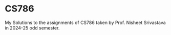 # CS786

My Solutions to the assignments of CS786 taken by Prof. Nisheet Srivastava in 2024-25 odd semester.
